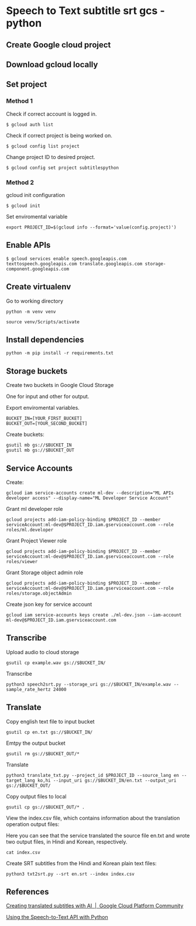 # Speech to Text subtitle srt gcs - python

## Create Google cloud project

## Download gcloud locally

## Set project

### Method 1

Check if correct account is logged in.

```
$ gcloud auth list
```

Check if correct project is being worked on.

```
$ gcloud config list project
```

Change project ID to desired project.

```
$ gcloud config set project subtitlespython
```

### Method 2

gcloud init configuration

```
$ gcloud init
```

Set enviromental variable

```
export PROJECT_ID=$(gcloud info --format='value(config.project)')
```

## Enable APIs

```
$ gcloud services enable speech.googleapis.com texttospeech.googleapis.com translate.googleapis.com storage-component.googleapis.com
```

## Create virtualenv

Go to working directory

```
python -m venv venv
```

```
source venv/Scripts/activate
```

## Install dependencies

```
python -m pip install -r requirements.txt
```

## Storage buckets

Create two buckets in Google Cloud Storage

One for input and other for output.

Export enviromental variables.

```
BUCKET_IN=[YOUR_FIRST_BUCKET]
BUCKET_OUT=[YOUR_SECOND_BUCKET]
```

Create buckets:

```
gsutil mb gs://$BUCKET_IN
gsutil mb gs://$BUCKET_OUT
```

## Service Accounts

Create:

```
gcloud iam service-accounts create ml-dev --description="ML APIs developer access" --display-name="ML Developer Service Account"
```

Grant ml developer role

```
gcloud projects add-iam-policy-binding $PROJECT_ID --member serviceAccount:ml-dev@$PROJECT_ID.iam.gserviceaccount.com --role roles/ml.developer
```

Grant Project Viewer role

```
gcloud projects add-iam-policy-binding $PROJECT_ID --member serviceAccount:ml-dev@$PROJECT_ID.iam.gserviceaccount.com --role roles/viewer
```

Grant Storage object admin role

```
gcloud projects add-iam-policy-binding $PROJECT_ID --member serviceAccount:ml-dev@$PROJECT_ID.iam.gserviceaccount.com --role roles/storage.objectAdmin
```

Create json key for service account

```
gcloud iam service-accounts keys create ./ml-dev.json --iam-account ml-dev@$PROJECT_ID.iam.gserviceaccount.com
```

## Transcribe

Upload audio to cloud storage

```
gsutil cp example.wav gs://$BUCKET_IN/
```

Transcribe

```
python3 speech2srt.py --storage_uri gs://$BUCKET_IN/example.wav --sample_rate_hertz 24000
```

## Translate

Copy english text file to input bucket

```
gsutil cp en.txt gs://$BUCKET_IN/
```

Emtpy the output bucket

```
gsutil rm gs://$BUCKET_OUT/*
```

Translate

```
python3 translate_txt.py --project_id $PROJECT_ID --source_lang en --target_lang ko,hi --input_uri gs://$BUCKET_IN/en.txt --output_uri gs://$BUCKET_OUT/
```

Copy output files to local

```
gsutil cp gs://$BUCKET_OUT/* .
```

View the index.csv file, which contains information about the translation operation output files:

Here you can see that the service translated the source file en.txt and wrote two output files, in Hindi and Korean, respectively.

```
cat index.csv
```

Create SRT subtitles from the Hindi and Korean plain text files:

```
python3 txt2srt.py --srt en.srt --index index.csv
```

## References

[Creating translated subtitles with AI  |  Google Cloud Platform Community](https://cloud.google.com/community/tutorials/speech2srt)

[Using the Speech-to-Text API with Python](https://codelabs.developers.google.com/codelabs/cloud-speech-text-python3#3)
